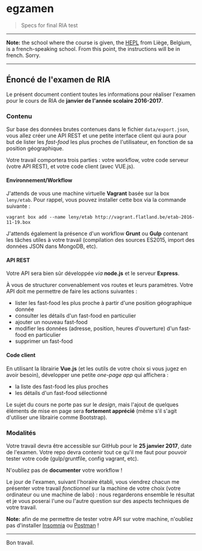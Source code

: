 # egzamen

> Specs for final RIA test

* * *

**Note:** the school where the course is given, the [HEPL](http://www.provincedeliege.be/hauteecole) from Liège, Belgium, is a french-speaking school. From this point, the instructions will be in french. Sorry.

* * *

## Énoncé de l'examen de RIA

Le présent document contient toutes les informations pour réaliser l'examen pour le cours de RIA de **janvier de l'année scolaire 2016-2017**.

### Contenu

Sur base des données brutes contenues dans le fichier `data/export.json`, vous allez créer une API REST et une petite interface client qui aura pour but de lister les _fast-food_ les plus proches de l'utilisateur, en fonction de sa position géographique.

Votre travail comportera trois parties : votre workflow, votre code serveur (votre API REST), et votre code client (avec VUE.js).

#### Environnement/Workflow

J'attends de vous une machine virtuelle **Vagrant** basée sur la box `leny/etab`. Pour rappel, vous pouvez installer cette box via la commande suivante : 

```
vagrant box add --name leny/etab http://vagrant.flatland.be/etab-2016-11-19.box
```

J'attends également la présence d'un workflow **Grunt** ou **Gulp** contenant les tâches utiles à votre travail (compilation des sources ES2015, import des données JSON dans MongoDB, etc).

#### API REST

Votre API sera bien sûr développée _via_ **node.js** et le serveur **Express**.

À vous de structurer convenablement vos routes et leurs paramètres. Votre API doit me permettre de faire les actions suivantes : 

* lister les fast-food les plus proche à partir d'une position géographique donnée
* consulter les détails d'un fast-food en particulier
* ajouter un nouveau fast-food
* modifier les données (adresse, position, heures d'ouverture) d'un fast-food en particulier
* supprimer un fast-food

#### Code client

En utilisant la librairie **Vue.js** (et les outils de votre choix si vous jugez en avoir besoin), développer une petite _one-page app_ qui affichera : 

* la liste des fast-food les plus proches
* les détails d'un fast-food sélectionné

Le sujet du cours ne porte pas sur le _design_, mais l'ajout de quelques éléments de mise en page sera **fortement apprécié** (même s'il s'agit d'utiliser une librairie comme Bootstrap).

### Modalités

Votre travail devra être accessible sur GitHub pour le **25 janvier 2017**, date de l'examen. Votre repo devra contenir tout ce qu'il me faut pour pouvoir tester votre code (gulp/gruntfile, config vagrant, etc).

N'oubliez pas de **documenter** votre workflow !

Le jour de l'examen, suivant l'horaire établi, vous viendrez chacun me présenter votre travail _fonctionnel_ sur la machine de votre choix (votre ordinateur ou une machine de labo) : nous regarderons ensemble le résultat et je vous poserai l'une ou l'autre question sur des aspects techniques de votre travail.

**Note:** afin de me permettre de tester votre API sur votre machine, n'oubliez pas d'installer [Insomnia](https://insomnia.rest/) ou [Postman](https://www.getpostman.com/) !

* * *

Bon travail.